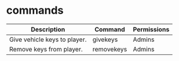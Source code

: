 # commands

<table data-full-width="true"><thead><tr><th>Description</th><th>Command</th><th>Permissions</th></tr></thead><tbody><tr><td>Give vehicle keys to player.</td><td>givekeys</td><td>Admins</td></tr><tr><td>Remove keys from player.</td><td>removekeys</td><td>Admins</td></tr></tbody></table>
